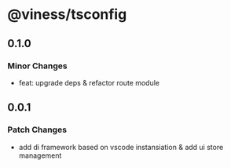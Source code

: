 # @viness/tsconfig

## 0.1.0

### Minor Changes

- feat: upgrade deps & refactor route module

## 0.0.1

### Patch Changes

- add di framework based on vscode instansiation & add ui store management

